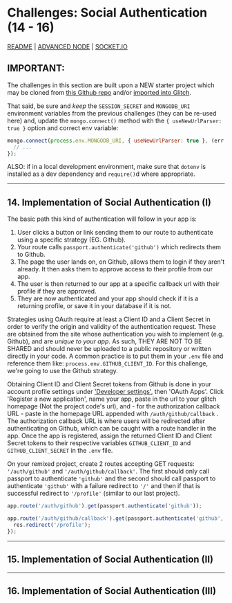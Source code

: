 # Challenges: Social Authentication (14 - 16)   

[README](../README.md)  | [ADVANCED NODE](./ADVANCEDNODE.md)  | [SOCKET.IO](./SOCKETIO.md)  
 
## IMPORTANT:
The challenges in this section are built upon a NEW starter project which may be cloned from [this Github repo](https://github.com/freeCodeCamp/boilerplate-socialauth/) and/or [imported into Glitch](https://glitch.com/#!/import/github/freeCodeCamp/boilerplate-socialauth/). 

That said, be sure and *keep* the `SESSION_SECRET` and `MONGODB_URI` environment variables from the previous challenges (they can be re-used here) and, update the `mongo.connect()` method with the `{ useNewUrlParser: true }` option and correct env variable:  
```js
mongo.connect(process.env.MONGODB_URI, { useNewUrlParser: true }, (err, db) => {
  // ...
});
```
ALSO: if in a local development environment, make sure that `dotenv` is installed as a dev dependency and `require()`d where appropriate.  

---
## 14. Implementation of Social Authentication (I)  
The basic path this kind of authentication will follow in your app is:  
1. User clicks a button or link sending them to our route to authenticate using a specific strategy (EG. Github).  
2. Your route calls `passport.authenticate('github')` which redirects them to Github.  
3. The page the user lands on, on Github, allows them to login if they aren't already. It then asks them to approve access to their profile from our app.  
4. The user is then returned to our app at a specific callback url with their profile if they are approved.  
5. They are now authenticated and your app should check if it is a returning profile, or save it in your database if it is not.  

Strategies using OAuth require at least a Client ID and a Client Secret in order to verify the origin and validity of the authentication request. These are obtained from the site whose authentication you wish to implement (e.g. Github), and are *unique to your app*. As such, THEY ARE NOT TO BE SHARED and should never be uploaded to a public repository or written directly in your code. A common practice is to put them in your `.env` file and reference them like: `process.env.GITHUB_CLIENT_ID`. For this challenge, we're going to use the Github strategy.

Obtaining Client ID and Client Secret tokens from Github is done in your account profile settings under ['Developer settings'](https://github.com/settings/developers), then 'OAuth Apps'. Click 'Register a new application', name your app, paste in the url to your glitch homepage (Not the project code's url), and - for the authorization callback URL - paste in the homepage URL appended with `/auth/github/callback` . The authorization callback URL is where users will be redirected after authenticating on Github, which can be caught with a route handler in the app. Once the app is registered, assign the returned Client ID and Client Secret tokens to their respective variables `GITHUB_CLIENT_ID` and `GITHUB_CLIENT_SECRET` in the `.env` file.

On your remixed project, create 2 routes accepting GET requests: `'/auth/github'` and `'/auth/github/callback'`. The first should only call passport to authenticate `'github'` and the second should call passport to authenticate `'github'` with a failure redirect to `'/'` and then if that is successful redirect to `'/profile'` (similar to our last project).  
 
```js
app.route('/auth/github').get(passport.authenticate('github'));

app.route('/auth/github/callback').get(passport.authenticate('github', { failureRedirect: '/' }), (req, res) => { 
  res.redirect('/profile');
});
```

---
## 15. Implementation of Social Authentication (II)  


---
## 16. Implementation of Social Authentication (III)  

